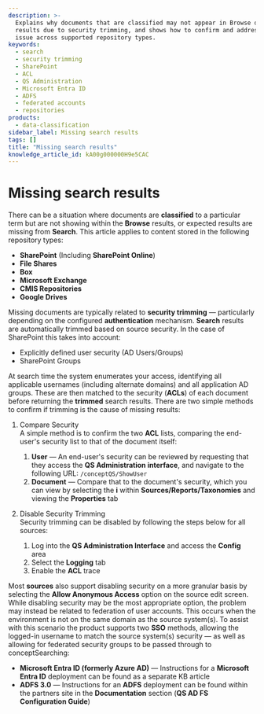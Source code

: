 ```yaml
---
description: >-
  Explains why documents that are classified may not appear in Browse or Search
  results due to security trimming, and shows how to confirm and address the
  issue across supported repository types.
keywords:
  - search
  - security trimming
  - SharePoint
  - ACL
  - QS Administration
  - Microsoft Entra ID
  - ADFS
  - federated accounts
  - repositories
products:
  - data-classification
sidebar_label: Missing search results
tags: []
title: "Missing search results"
knowledge_article_id: kA00g000000H9e5CAC
---
```


# Missing search results

There can be a situation where documents are **classified** to a particular term but are not showing within the **Browse** results, or expected results are missing from **Search**. This article applies to content stored in the following repository types:

- **SharePoint** (Including **SharePoint Online**)
- **File Shares**
- **Box**
- **Microsoft Exchange**
- **CMIS Repositories**
- **Google Drives**

Missing documents are typically related to **security trimming** — particularly depending on the configured **authentication** mechanism. **Search** results are automatically trimmed based on source security. In the case of SharePoint this takes into account:

- Explicitly defined user security (AD Users/Groups)
- SharePoint Groups

At search time the system enumerates your access, identifying all applicable usernames (including alternate domains) and all application AD groups. These are then matched to the security (**ACLs**) of each document before returning the **trimmed** search results. There are two simple methods to confirm if trimming is the cause of missing results:

1. Compare Security  
   A simple method is to confirm the two **ACL** lists, comparing the end-user's security list to that of the document itself:
   1. **User** — An end-user's security can be reviewed by requesting that they access the **QS Administration interface**, and navigate to the following URL: `/conceptQS/ShowUser`
   2. **Document** — Compare that to the document's security, which you can view by selecting the **i** within **Sources/Reports/Taxonomies** and viewing the **Properties** tab

2. Disable Security Trimming  
   Security trimming can be disabled by following the steps below for all sources:
   1. Log into the **QS Administration Interface** and access the **Config** area
   2. Select the **Logging** tab
   3. Enable the **ACL** trace

Most **sources** also support disabling security on a more granular basis by selecting the **Allow Anonymous Access** option on the source edit screen. While disabling security may be the most appropriate option, the problem may instead be related to federation of user accounts. This occurs when the environment is not on the same domain as the source system(s). To assist with this scenario the product supports two **SSO** methods, allowing the logged-in username to match the source system(s) security — as well as allowing for federated security groups to be passed through to conceptSearching:

- **Microsoft Entra ID (formerly Azure AD)** — Instructions for a **Microsoft Entra ID** deployment can be found as a separate KB article
- **ADFS 3.0** — Instructions for an **ADFS** deployment can be found within the partners site in the **Documentation** section (**QS AD FS Configuration Guide**)
